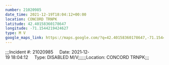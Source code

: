```yaml
---
number: 21020985
date_time: 2021-12-19T18:04:12+00:00
location: CONCORD TRNPK
latitude: 42.40158360178647
longitude: -71.1544219424627
type: M V
google_maps_link: https://maps.google.com/?q=42.40158360178647,-71.1544219424627
---
```


;;;Incident #: 21020985     Date: 2021‐12‐19 18:04:12     Type: DISABLED M/V;;;;;;Location: CONCORD TRNPK;;;
